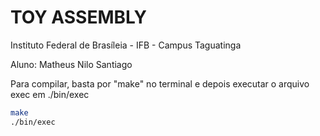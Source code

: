 # TOY ASSEMBLY
Instituto Federal de Brasíleia - IFB  - Campus Taguatinga

Aluno: Matheus Nilo Santiago


Para compilar, basta por "make" no terminal e depois executar o arquivo exec em ./bin/exec
```bash
make
./bin/exec
```